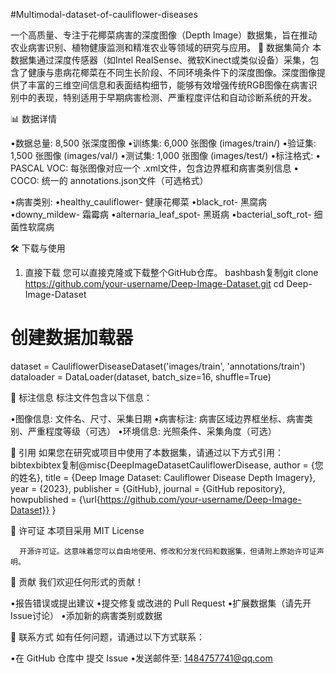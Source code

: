 #Multimodal-dataset-of-cauliflower-diseases

一个高质量、专注于花椰菜病害的深度图像（Depth Image）数据集，旨在推动农业病害识别、植物健康监测和精准农业等领域的研究与应用。
📖 数据集简介
本数据集通过深度传感器（如Intel RealSense、微软Kinect或类似设备）采集，包含了健康与患病花椰菜在不同生长阶段、不同环境条件下的深度图像。深度图像提供了丰富的三维空间信息和表面结构细节，能够有效增强传统RGB图像在病害识别中的表现，特别适用于早期病害检测、严重程度评估和自动诊断系统的开发。


📊 数据详情

•​数据总量: 8,500 张深度图像
•​训练集: 6,000 张图像 (images/train/)
•​验证集: 1,500 张图像 (images/val/)
•​测试集: 1,000 张图像 (images/test/)
•​标注格式:
•​PASCAL VOC: 每张图像对应一个 .xml文件，包含边界框和病害类别信息
•​COCO: 统一的 annotations.json文件（可选格式）

•​病害类别:
•healthy_cauliflower- 健康花椰菜
•black_rot- 黑腐病
•downy_mildew- 霜霉病
•alternaria_leaf_spot- 黑斑病
•bacterial_soft_rot- 细菌性软腐病


🛠️ 下载与使用
1. 直接下载
您可以直接克隆或下载整个GitHub仓库。
bashbash复制git clone https://github.com/your-username/Deep-Image-Dataset.git
cd Deep-Image-Dataset



# 创建数据加载器
dataset = CauliflowerDiseaseDataset('images/train', 'annotations/train')
dataloader = DataLoader(dataset, batch_size=16, shuffle=True)


📝 标注信息
标注文件包含以下信息：

•​图像信息: 文件名、尺寸、采集日期
•​病害标注: 病害区域边界框坐标、病害类别、严重程度等级（可选）
•​环境信息: 光照条件、采集角度（可选）

🙏 引用
如果您在研究或项目中使用了本数据集，请通过以下方式引用：
bibtexbibtex复制@misc{DeepImageDatasetCauliflowerDisease,
  author = {您的姓名},
  title = {Deep Image Dataset: Cauliflower Disease Depth Imagery},
  year = {2023},
  publisher = {GitHub},
  journal = {GitHub repository},
  howpublished = {\url{https://github.com/your-username/Deep-Image-Dataset}}
}


📜 许可证
本项目采用 MIT License
        
      开源许可证。这意味着您可以自由地使用、修改和分发代码和数据集，但请附上原始许可证声明。
🤝 贡献
我们欢迎任何形式的贡献！

•报告错误或提出建议
•提交修复或改进的 Pull Request
•扩展数据集（请先开Issue讨论）
•添加新的病害类别或数据

💬 联系方式
如有任何问题，请通过以下方式联系：

•在 GitHub 仓库中 提交 Issue
•发送邮件至: 1484757741@qq.com
